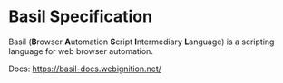 # Basil Specification

Basil (**B**rowser **A**utomation **S**cript **I**ntermediary **L**anguage) is a scripting language for web
browser automation.

Docs: https://basil-docs.webignition.net/
